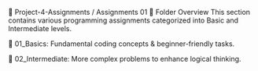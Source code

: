 🚀 Project-4-Assignments / Assignments 01
📂 Folder Overview
This section contains various programming assignments categorized into Basic and Intermediate levels.

📁 01_Basics: Fundamental coding concepts & beginner-friendly tasks.

📁 02_Intermediate: More complex problems to enhance logical thinking.

